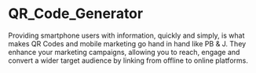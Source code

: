 # QR_Code_Generator
Providing smartphone users with information, quickly and simply, is what makes QR Codes and mobile marketing go hand in hand like PB &amp; J. They enhance your marketing campaigns, allowing you to reach, engage and convert a wider target audience by linking from offline to online platforms.
